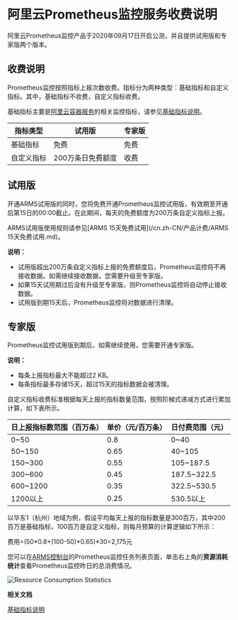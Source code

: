 # 阿里云Prometheus监控服务收费说明

阿里云Prometheus监控产品于2020年09月17日开启公测，并且提供试用版和专家版两个版本。

## 收费说明

Prometheus监控按照指标上报次数收费。指标分为两种类型：基础指标和自定义指标。其中，基础指标不收费，自定义指标收费。

基础指标主要是[阿里云容器服务](https://www.aliyun.com/product/kubernetes)的相关监控指标，请参见[基础指标说明]()。

|指标类型|试用版|专家版|
|----|---|---|
|基础指标|免费|免费|
|自定义指标|200万条日免费额度|收费|

## 试用版

开通ARMS试用版的同时，您将免费开通Prometheus监控试用版，有效期至开通后第15日的00:00截止。在此期间，每天的免费额度为200万条自定义指标上报。

ARMS试用版使用规则请参见[ARMS 15天免费试用](/cn.zh-CN/产品计费/ARMS 15天免费试用.md)。

**说明：**

-   试用版超出200万条自定义指标上报的免费额度后，Prometheus监控将不再接收数据。如需继续接收数据，您需要升级至专家版。
-   如果15天试用期过后没有升级至专家版，则Prometheus监控将自动停止接收数据。
-   试用版到期15天后，Prometheus监控将对数据进行清理。

## 专家版

Prometheus监控试用版到期后，如需继续使用，您需要开通专家版。

**说明：**

-   每条上报指标最大不能超过2 KB。
-   每条指标最多存储15天，超过15天的指标数据会被清理。

自定义指标收费标准根据每天上报的指标数量范围，按照阶梯式递减方式进行累加计算，如下表所示。

|日上报指标数范围（百万条）|单价（元/百万条）|日付费范围（元）|
|-------------|---------|--------|
|0~50|0.8|0~40|
|50~150|0.65|40~105|
|150~300|0.55|105~187.5|
|300~600|0.45|187.5~322.5|
|600~1200|0.35|322.5~530.5|
|1200以上|0.25|530.5以上|

以华东1（杭州）地域为例，假设平均每天上报的指标数量是300百万，其中200百万是基础指标，100百万是自定义指标，则每月预算的计算逻辑如下所示：

费用=\(50\*0.8+\(100-50\)\*0.65\)\*30=2,175元

您可以在[ARMS控制台](https://arms.console.aliyun.com/#/home)的Prometheus监控任务列表页面，单击右上角的**资源消耗统计**查看Prometheus监控昨日的总消费情况。

![Resource Consumption Statistics](https://static-aliyun-doc.oss-accelerate.aliyuncs.com/assets/img/zh-CN/5887567951/p75043.png)

**相关文档**  


[基础指标说明]()


